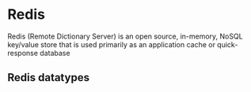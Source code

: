 # Redis

Redis (Remote Dictionary Server) is an open source, in-memory, NoSQL key/value store that is used primarily as an application cache or quick-response database

## Redis datatypes